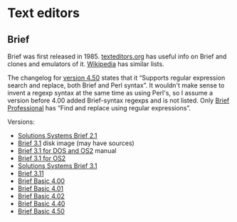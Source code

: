 # Text editors

## Brief

Brief was first released in 1985. [texteditors.org](https://texteditors.org/cgi-bin/wiki.pl?BriefFamily)
has useful info on Brief and clones and emulators of it. [Wikipedia](https://en.wikipedia.org/wiki/Brief_(text_editor))
has similar lists.

The changelog for [version 4.50](https://briefeditor.com/releases.htm)
states that it “Supports regular expression search and replace, both Brief and
Perl syntax”. It wouldn't make sense to invent a regexp syntax at the same
time as using Perl's, so I assume a version before 4.00 added Brief-syntax
regexps and is not listed. Only [Brief Professional](https://briefeditor.com/download.htm)
has “Find and replace using regular expressions”.

Versions:
- [Solutions Systems Brief 2.1](https://winworldpc.com/product/brief/2x)
- [Brief 3.1](https://archive.org/details/ibm-pc-brief-3.1-sn-br-225032) disk
  image (may have sources)
- [Brief 3.1 for DOS and OS2](https://winworldpc.com/product/brief/3x) manual
- [Brief 3.1 for OS2](https://winworldpc.com/product/brief/3x)
- [Solutions Systems Brief 3.1](https://winworldpc.com/product/brief/3x)
- [Brief 3.11](https://winworldpc.com/product/brief/3x)
- [Brief Basic 4.00](https://www.briefeditor.com/bin/brief400.msi)
- [Brief Basic 4.01](https://www.briefeditor.com/bin/brief401.msi)
- [Brief Basic 4.02](https://www.briefeditor.com/bin/brief402.msi)
- [Brief Basic 4.40](https://www.briefeditor.com/bin/brief440.msi)
- [Brief Basic 4.50](https://www.briefeditor.com/bin/brief450.msi)
